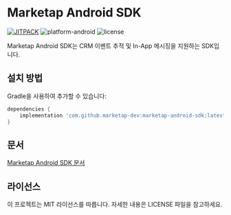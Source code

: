 # Marketap Android SDK

[![JITPACK](https://jitpack.io/v/marketap-dev/marketap-android-sdk.svg)](https://jitpack.io/#marketap-dev/marketap-android-sdk)
![platform-android](https://img.shields.io/badge/platform-android-green.svg)
![license](https://img.shields.io/badge/license-MIT-blue.svg)

Marketap Android SDK는 CRM 이벤트 추적 및 In-App 메시징을 지원하는 SDK입니다.

## 설치 방법
Gradle을 사용하여 추가할 수 있습니다:

```gradle
dependencies {
    implementation 'com.github.marketap-dev:marketap-android-sdk:latest-version'
}
```
## 문서

[Marketap Android SDK 문서](https://marketap.gitbook.io/marketap-guide/developer/integration-guide/mobile-sdk/android)

## 라이선스

이 프로젝트는 MIT 라이선스를 따릅니다. 자세한 내용은 LICENSE 파일을 참고하세요.
